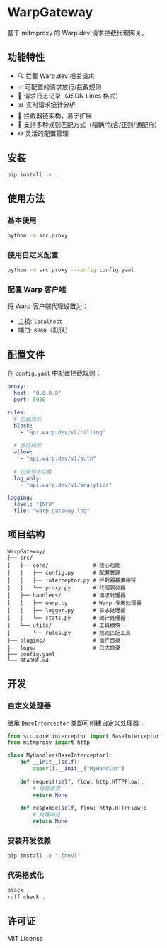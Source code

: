 # WarpGateway

基于 mitmproxy 的 Warp.dev 请求拦截代理网关。

## 功能特性

- 🔍 拦截 Warp.dev 相关请求
- ✅ 可配置的请求放行/拦截规则
- 📝 请求日志记录（JSON Lines 格式）
- 📊 实时请求统计分析
- 🔗 拦截器链架构，易于扩展
- 🎯 支持多种规则匹配方式（精确/包含/正则/通配符）
- ⚙️ 灵活的配置管理

## 安装

```bash
pip install -e .
```

## 使用方法

### 基本使用

```bash
python -m src.proxy
```

### 使用自定义配置

```bash
python -m src.proxy --config config.yaml
```

### 配置 Warp 客户端

将 Warp 客户端代理设置为：
- 主机: `localhost`
- 端口: `8080`（默认）

## 配置文件

在 `config.yaml` 中配置拦截规则：

```yaml
proxy:
  host: "0.0.0.0"
  port: 8080

rules:
  # 拦截规则
  block:
    - "api.warp.dev/v1/billing"
  
  # 放行规则
  allow:
    - "api.warp.dev/v1/auth"
  
  # 记录但不拦截
  log_only:
    - "api.warp.dev/v1/analytics"

logging:
  level: "INFO"
  file: "warp_gateway.log"
```

## 项目结构

```
WarpGateway/
├── src/
│   ├── core/              # 核心功能
│   │   ├── config.py      # 配置管理
│   │   ├── interceptor.py # 拦截器基类和链
│   │   └── proxy.py       # 代理服务器
│   ├── handlers/          # 请求处理器
│   │   ├── warp.py        # Warp 专用处理器
│   │   ├── logger.py      # 日志处理器
│   │   └── stats.py       # 统计处理器
│   └── utils/             # 工具模块
│       └── rules.py       # 规则匹配工具
├── plugins/               # 插件目录
├── logs/                  # 日志目录
├── config.yaml
└── README.md
```

## 开发

### 自定义处理器

继承 `BaseInterceptor` 类即可创建自定义处理器：

```python
from src.core.interceptor import BaseInterceptor
from mitmproxy import http

class MyHandler(BaseInterceptor):
    def __init__(self):
        super().__init__("MyHandler")
    
    def request(self, flow: http.HTTPFlow):
        # 处理请求
        return None
    
    def response(self, flow: http.HTTPFlow):
        # 处理响应
        return None
```

### 安装开发依赖

```bash
pip install -e ".[dev]"
```

### 代码格式化

```bash
black .
ruff check .
```

## 许可证

MIT License
